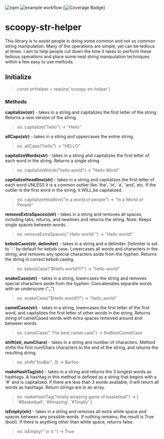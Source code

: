 ![npm](https://img.shields.io/npm/v/scoopy-str-helper)
![example workflow](https://github.com/xScoopy/JSLibraries_Assignment1/actions/workflows/node.js.yml/badge.svg)
[![Coverage Badge](https://img.shields.io/endpoint?url=https://gist.githubusercontent.com/xScoopy/478767b3ed69f94463838f0eb722ac68/raw/JSLibraries_Assignment1__heads_main.json)]


# scoopy-str-helper

This library is to assist people in doing some common and not so common string manipulation. Many of the operations are simple, yet can be tedious at times. I aim to help people cut down the time it takes to perform these tedious operations and place some neat string manipulation techniques within a few easy to use methods.

## Initialize
> const strHelper = require('scoopy-str-helper')

### Methods

**capitalize(str)** - takes in a string and capitalizes the first letter of the string. Returns a new version of the string.

> ex. capitalize("hello") -> "Hello"

**allCaps(str)** - takes in a string and uppercases the entire string.

> ex. allCaps("hello") -> "HELLO"

**capitalizeWords(str)** - takes in a string and capitalizes the first letter of each word in the string. Returns a single string.

> ex. capitalizeWords("hello world") -> "Hello World"

**capitalizeHeadline(str)** - takes in a string and capitalizes the first letter of each word UNLESS it is a common outlier like 'the', 'in', 'a', 'and', etc. If the outlier is the first word in the string, it WILL be capitalized.

> ex. capitalizeHeadline("in a world of people") -> "In a World of People"

**removeExtraSpaces(str)** - takes in a string and removes all spaces, including tabs, returns, and newlines and returns the string. Note: Keeps single spaces between words.

> ex. removeExtraSpaces(" Hello world! ") -> "Hello world!"

**kebobCase(str, delimiter)** - takes in a string and a delimiter. Delimiter is set to '-' by default for kebob case. Lowercases all words and characters in the string, and removes any special characters aside from the hyphen. Returns the string in correct kebob casing.

> ex. kebobCase("$Hello world!!!!!") -> "hello-world"

**snakeCase(str)** - takes in a string, lowercases the string and removes special characters aside from the hyphen. Concatenates separate words with an underscore ("\_")

> ex. snakeCase("$Hello world!!!") -> "hello_world"

**camelCase(str)** - takes in a string, lowercases the first letter of the first word, and capitalizes the first letter of other words in the string. Returns string of camelCased words with extra spaces removed around and between words.

> ex. camelCase(" The best camel case") -> theBestCamelCase

**shift(str, numChars)** - takes in a string and number of characters. Method shifts the first numChars characters to the end of the string, and returns the resulting string.

> ex. shift("fooBar", 3) -> Barfoo

**makeHashTag(str)** - takes in a string and returns the 3 longest words as hashtags. A hashtag in this method is defined as a string that begins with a '#' and is capitalized. If there are less than 3 words available, it will return all words as hashtags. Return strings are in an array.

> ex. makeHashTag("totally amazing game of basketball") -> [ '#Basketball', '#Amazing', '#Totally' ]

**isEmpty(str)** - takes in a string and removes all extra white space and spaces between any possible words. If nothing remains, the result is True (bool). If there is anything other than white space, returns false.

> ex. isEmpty(" \n \t ") -> True
